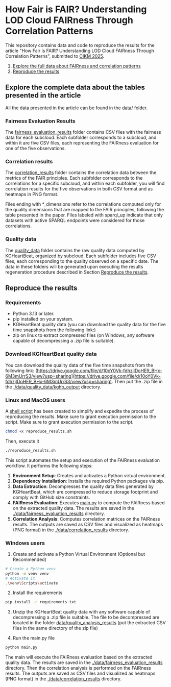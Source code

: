 # How Fair is FAIR? Understanding LOD Cloud FAIRness Through Correlation Patterns
This repository contains data and code to reproduce the results for the article "How Fair is FAIR? Understanding LOD Cloud FAIRness Through Correlation Patterns", submitted to [CIKM 2025](https://cikm2025.org/).

1. [Explore the full data about FAIRness and correlation patterns](#explore-the-complete-data-about-the-tables-presented-in-the-article)
2. [Reproduce the results](#reproduce-the-results)

## Explore the complete data about the tables presented in the article
All the data presented in the article can be found in the [data/](./data/) folder.

### Fairness Evaluation Results

The [fairness_evaluation_results](./data/fairness_evaluation_results/) folder contains CSV files with the fairness data for each subcloud. Each subfolder corresponds to a subcloud, and within it are five CSV files, each representing the FAIRness evaluation for one of the five observations.

### Correlation results
The [correlation_results](./data/correlation_results/) folder contains the correlation data between the metrics of the FAIR principles. Each subfolder corresponds to the correlations for a specific subcloud, and within each subfolder, you will find correlation results for the five observations in both CSV format and as heatmaps in PNG format.

Files ending with *_dimensions refer to the correlations computed only for the quality dimensions that are mapped to the FAIR principles, following the table presented in the paper. Files labeled with sparql_up indicate that only datasets with active SPARQL endpoints were considered for those correlations.

### Quality data 
The [quality_data](./data/quality_data/) folder contains the raw quality data computed by KGHeartBeat, organized by subcloud. Each subfolder includes five CSV files, each corresponding to the quality observed on a specific date. 
The data in these folders will be generated upon executing the results regeneration procedure described in Section [Reproduce the results](#reproduce-the-results).

## Reproduce the results
### Requirements

- Python 3.13 or later.
- pip installed on your system.
- KGHeartBeat quality data (you can download the quality data for the five time snapshots from the following link:)
- zip on linux to extract compressed files (on Windows, any software capable of decompressing a .zip file is suitable).

### Download KGHeartBeat quality data
You can download the quality data of the five time snapshots from the following link: [https://drive.google.com/file/d/10oY0Vk-fdhzjlDoHE9_BHx-6M3mUrrS3/view?usp=sharing](https://drive.google.com/file/d/10oY0Vk-fdhzjlDoHE9_BHx-6M3mUrrS3/view?usp=sharing). 
Then put the .zip file in the [./data/quality_data/kghb_output](./data/quality_data/kghb_output/) directory.

### Linux and MacOS users
A [shell script](./reproduce_results.sh) has been created to simplify and expedite the process of reproducing the results. Make sure to grant execution permission to the script.
Make sure to grant execution permission to the script.
```sh
chmod +x reproduce_results.sh
```
Then, execute it
```sh
./reproduce_results.sh
```

This script automates the setup and execution of the FAIRness evaluation workflow. It performs the following steps:
1.	**Environment Setup**: Creates and activates a Python virtual environment.
2.	**Dependency Installation**: Installs the required Python packages via pip.
3.	**Data Extraction**: Decompresses the quality data files generated by KGHeartBeat, which are compressed to reduce storage footprint and comply with GitHub size constraints.
4.	**FAIRness Evaluation**: Executes [main.py](./src/main.py) to compute the FAIRness based on the extracted quality data. The results are saved in the [./data/fairness_evaluation_results](./data/fairness_evaluation_results/) directory.
5.	**Correlation Analysis**: Computes correlation matrices on the FAIRness results. The outputs are saved as CSV files and visualized as heatmaps (PNG format) in the [./data/correlation_results](./data/correlation_results/) directory.

### Windows users

1. Create and activate a Python Virtual Environment (Optional but Recommended)
```sh
# Create a Python venv
python -m venv venv
# Activate it
.\venv\Scripts\activate
```

2. Install the requirements
```sh
pip install -r requirements.txt
```

3. Unzip the KGHeartBeat quality data with any software capable of decompressing a .zip file is suitable. The file to be decompressed are located in the folder [data/quality_analysis_results](./data/quality_analysis_results) (put the extracted CSV files in the same directory of the zip file)

4. Run the main.py file

```sh
python main.py
```

The main will execute the FAIRness evaluation based on the extracted quality data. The results are saved in the [./data/fairness_evaluation_results](./data/fairness_evaluation_results/) directory.
Then the correlation analysis is performed on the FAIRness results. The outputs are saved as CSV files and visualized as heatmaps (PNG format) in the [./data/correlation_results](./data/correlation_results/) directory.
